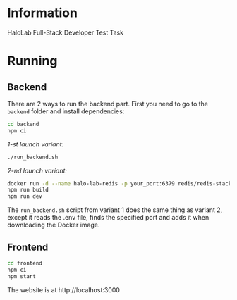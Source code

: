# Information
HaloLab Full-Stack Developer Test Task

# Running
## Backend
There are 2 ways to run the backend part. First you need to go to the ```backend``` folder and install dependencies:
```bash
cd backend
npm ci
```
*1-st launch variant:*
```bash
./run_backend.sh
```
*2-nd launch variant:*
```bash
docker run -d --name halo-lab-redis -p your_port:6379 redis/redis-stack-server:latest
npm run build
npm run dev
```
The ```run_backend.sh``` script from variant 1 does the same thing as variant 2, except it reads the .env file, finds the specified port and adds it when downloading the Docker image.
## Frontend
```bash
cd frontend
npm ci
npm start
```
The website is at http://localhost:3000
